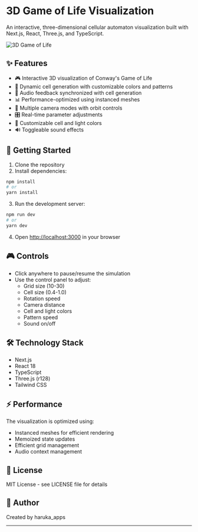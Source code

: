 # 3D Game of Life Visualization

An interactive, three-dimensional cellular automaton visualization built with Next.js, React, Three.js, and TypeScript.

![3D Game of Life](./image.gif)

## ✨ Features

- 🎮 Interactive 3D visualization of Conway's Game of Life
- 🎨 Dynamic cell generation with customizable colors and patterns
- 🎵 Audio feedback synchronized with cell generation
- 📊 Performance-optimized using instanced meshes
- 🎥 Multiple camera modes with orbit controls
- 🎛️ Real-time parameter adjustments
- 🌈 Customizable cell and light colors
- 🔊 Toggleable sound effects

## 🚀 Getting Started

1. Clone the repository
2. Install dependencies:
```bash
npm install
# or
yarn install
```

3. Run the development server:
```bash
npm run dev
# or
yarn dev
```

4. Open [http://localhost:3000](http://localhost:3000) in your browser

## 🎮 Controls

- Click anywhere to pause/resume the simulation
- Use the control panel to adjust:
  - Grid size (10-30)
  - Cell size (0.4-1.0)
  - Rotation speed
  - Camera distance
  - Cell and light colors
  - Pattern speed
  - Sound on/off

## 🛠️ Technology Stack

- Next.js
- React 18
- TypeScript
- Three.js (r128)
- Tailwind CSS

## ⚡ Performance

The visualization is optimized using:
- Instanced meshes for efficient rendering
- Memoized state updates
- Efficient grid management
- Audio context management

## 📄 License

MIT License - see LICENSE file for details

## 👤 Author

Created by haruka_apps

---
